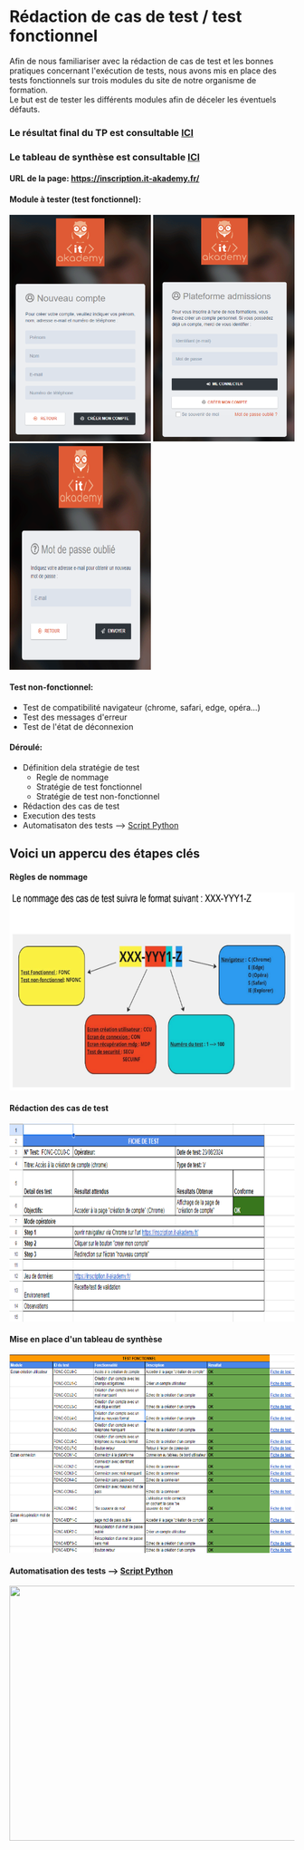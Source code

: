 # Rédaction de cas de test / test fonctionnel
Afin de nous familiariser avec la rédaction de cas de test et les bonnes pratiques concernant l'exécution de tests, nous avons mis en place des tests fonctionnels sur trois modules du site de notre organisme de formation.<br/> Le but est de tester les différents modules afin de déceler les éventuels défauts.<br/>

### Le résultat final du TP est consultable [ICI](https://drive.google.com/file/d/1720sAVumFVjLeetIUoWe4jqj9G7Rctfy/view?usp=sharing)
### Le tableau de synthèse est consultable [ICI](https://docs.google.com/spreadsheets/d/1aA-Ja7k0X32QP9de1RDb1nQrjWDv9Zh2IIMYlnGd0h0/pubhtml?gid=0&single=true)


#### URL de la page: https://inscription.it-akademy.fr/ <br/>
#### **Module à tester (test fonctionnel):**
<img src="img/crea.png" width="250" height="400" />   <img src="img/cone.png" width="250" height="400" />   <img src="img/mdp.png" width="250" height="400" />
#### **Test non-fonctionnel:** 
  - Test de compatibilité navigateur (chrome, safari, edge, opéra...)
  - Test des messages d'erreur
  - Test de l'état de déconnexion 

#### Déroulé:
  - Définition dela stratégie de test
    - Regle de nommage
    - Stratégie de test fonctionnel
    - Stratégie de test non-fonctionnel
  - Rédaction des cas de test
  - Execution des tests
  - Automatisaton des tests --> [Script Python](script/test_connexion.py)

## Voici un appercu des étapes clés 
#### Règles de nommage
<img src="img/nom.png" width="700" height="350" />

#### Rédaction des cas de test 
<img src="img/cas.png" width="700" height="350" />

#### Mise en place d'un tableau de synthèse 
<img src="img/synth.png" width="700" height="350" />

#### Automatisation des tests --> [Script Python](script/test_connexion.py)
<img src="img/auto.gif" width="900" height="450" />
